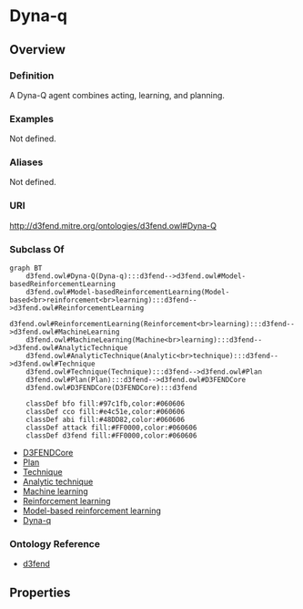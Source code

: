 # Dyna-q

## Overview

### Definition
A Dyna-Q agent combines acting, learning, and planning.

### Examples
Not defined.

### Aliases
Not defined.

### URI
http://d3fend.mitre.org/ontologies/d3fend.owl#Dyna-Q

### Subclass Of
```mermaid
graph BT
    d3fend.owl#Dyna-Q(Dyna-q):::d3fend-->d3fend.owl#Model-basedReinforcementLearning
    d3fend.owl#Model-basedReinforcementLearning(Model-based<br>reinforcement<br>learning):::d3fend-->d3fend.owl#ReinforcementLearning
    d3fend.owl#ReinforcementLearning(Reinforcement<br>learning):::d3fend-->d3fend.owl#MachineLearning
    d3fend.owl#MachineLearning(Machine<br>learning):::d3fend-->d3fend.owl#AnalyticTechnique
    d3fend.owl#AnalyticTechnique(Analytic<br>technique):::d3fend-->d3fend.owl#Technique
    d3fend.owl#Technique(Technique):::d3fend-->d3fend.owl#Plan
    d3fend.owl#Plan(Plan):::d3fend-->d3fend.owl#D3FENDCore
    d3fend.owl#D3FENDCore(D3FENDCore):::d3fend
    
    classDef bfo fill:#97c1fb,color:#060606
    classDef cco fill:#e4c51e,color:#060606
    classDef abi fill:#48DD82,color:#060606
    classDef attack fill:#FF0000,color:#060606
    classDef d3fend fill:#FF0000,color:#060606
```

- [D3FENDCore](/docs/ontology/reference/model/D3FENDCore/D3FENDCore.md)
- [Plan](/docs/ontology/reference/model/D3FENDCore/Plan/Plan.md)
- [Technique](/docs/ontology/reference/model/D3FENDCore/Plan/Technique/Technique.md)
- [Analytic technique](/docs/ontology/reference/model/D3FENDCore/Plan/Technique/Analytic%20technique/Analytic%20technique.md)
- [Machine learning](/docs/ontology/reference/model/D3FENDCore/Plan/Technique/Analytic%20technique/Machine%20learning/Machine%20learning.md)
- [Reinforcement learning](/docs/ontology/reference/model/D3FENDCore/Plan/Technique/Analytic%20technique/Machine%20learning/Reinforcement%20learning/Reinforcement%20learning.md)
- [Model-based reinforcement learning](/docs/ontology/reference/model/D3FENDCore/Plan/Technique/Analytic%20technique/Machine%20learning/Reinforcement%20learning/Model-based%20reinforcement%20learning/Model-based%20reinforcement%20learning.md)
- [Dyna-q](/docs/ontology/reference/model/D3FENDCore/Plan/Technique/Analytic%20technique/Machine%20learning/Reinforcement%20learning/Model-based%20reinforcement%20learning/Dyna-q/Dyna-q.md)


### Ontology Reference
- [d3fend](http://d3fend.mitre.org/ontologies/d3fend.owl#)

## Properties

